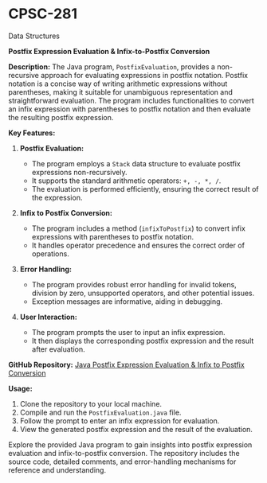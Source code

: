 # CPSC-281
Data Structures

**Postfix Expression Evaluation & Infix-to-Postfix Conversion**

**Description:**
The Java program, `PostfixEvaluation`, provides a non-recursive approach for evaluating expressions in postfix notation. Postfix notation is a concise way of writing arithmetic expressions without parentheses, making it suitable for unambiguous representation and straightforward evaluation. The program includes functionalities to convert an infix expression with parentheses to postfix notation and then evaluate the resulting postfix expression.

**Key Features:**

1. **Postfix Evaluation:**
   - The program employs a `Stack` data structure to evaluate postfix expressions non-recursively.
   - It supports the standard arithmetic operators: `+, -, *, /`.
   - The evaluation is performed efficiently, ensuring the correct result of the expression.

2. **Infix to Postfix Conversion:**
   - The program includes a method (`infixToPostfix`) to convert infix expressions with parentheses to postfix notation.
   - It handles operator precedence and ensures the correct order of operations.

3. **Error Handling:**
   - The program provides robust error handling for invalid tokens, division by zero, unsupported operators, and other potential issues.
   - Exception messages are informative, aiding in debugging.

4. **User Interaction:**
   - The program prompts the user to input an infix expression.
   - It then displays the corresponding postfix expression and the result after evaluation.

**GitHub Repository:**
[Java Postfix Expression Evaluation & Infix to Postfix Conversion](https://github.com/ZohaibRahim/CPSC-281/tree/Postfix-Expression-Evaluation-%26-Infix-to-Postfix-Conversion)

**Usage:**
1. Clone the repository to your local machine.
2. Compile and run the `PostfixEvaluation.java` file.
3. Follow the prompt to enter an infix expression for evaluation.
4. View the generated postfix expression and the result of the evaluation.

Explore the provided Java program to gain insights into postfix expression evaluation and infix-to-postfix conversion. The repository includes the source code, detailed comments, and error-handling mechanisms for reference and understanding.

